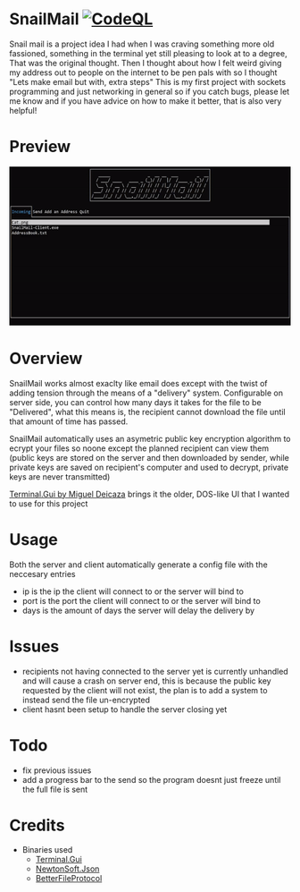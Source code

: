# SnailMail [![CodeQL](https://github.com/GhostFire90/SnailMail/actions/workflows/codeql.yml/badge.svg)](https://github.com/GhostFire90/SnailMail/actions/workflows/codeql.yml)
Snail mail is a project idea I had when I was craving something more old fassioned, something in the terminal yet still pleasing to look at to a degree, That was the original thought. Then I thought about how I felt weird giving my address out to people on the internet to be pen pals with so I thought "Lets make email but with, extra steps"
This is my first project with sockets programming and just networking in general so if you catch bugs, please let me know and if you have advice on how to make it better, that is also very helpful!

# Preview
<img src="https://github.com/GhostFire90/SnailMail/blob/main/newLook.gif">

# Overview
SnailMail works almost exaclty like email does except with the twist of adding tension through the means of a "delivery" system. Configurable on server side, you can control how many days it takes for the file to be "Delivered", what this means is, the recipient cannot download the file until that amount of time has passed.

SnailMail automatically uses an asymetric public key encryption algorithm to ecrypt your files so noone except the planned recipient can view them (public keys are stored on the server and then downloaded by sender, while private keys are saved on recipient's computer and used to decrypt, private keys are never transmitted)

[Terminal.Gui by Miguel Deicaza](https://github.com/migueldeicaza/gui.cs) brings it the older, DOS-like UI that I wanted to use for this project 

# Usage 
Both the server and client automatically generate a config file with the neccesary entries
 - ip is the ip the client will connect to or the server will bind to
 - port is the port the client will connect to or the server will bind to
 - days is the amount of days the server will delay the delivery by


# Issues
- recipients not having connected to the server yet is currently unhandled and will cause a crash on server end, this is because the public key requested by the client will not exist, the plan is to add a system to instead send the file un-encrypted
- client hasnt been setup to handle the server closing yet


# Todo
 - fix previous issues
 - add a progress bar to the send so the program doesnt just freeze until the full file is sent

# Credits
  - Binaries used
    - [Terminal.Gui](https://github.com/migueldeicaza/gui.cs) 
    - [NewtonSoft.Json](https://github.com/JamesNK/Newtonsoft.Json) 
    - [BetterFileProtocol](https://github.com/GhostFire90/BetterFileProtocol)
